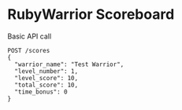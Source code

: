 RubyWarrior Scoreboard
======================

Basic API call

    POST /scores
    {
      "warrior_name": "Test Warrior",
      "level_number": 1,
      "level_score": 10,
      "total_score": 10,
      "time_bonus": 0
    }
